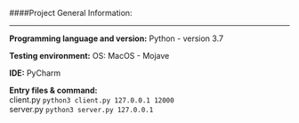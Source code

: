 ####Project General Information:

---

**Programming language and version:** 
Python - version 3.7

**Testing environment:** 
OS: MacOS - Mojave

**IDE:** 
PyCharm

**Entry files & command:**
<br>client.py ``` python3 client.py 127.0.0.1 12000 ```
<br>server.py ``` python3 server.py 127.0.0.1 ```
 
